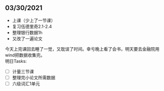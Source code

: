 ## 03/30/2021

* 上课（少上了一节课）
* 复习伍德里奇2.1-2.4
* 整理银行数据1h
* 又改了一遍论文

今天上完课回去睡了一觉，又耽误了时间。幸亏晚上看了会书，明天要去金融院用wind把数据收集完。  
明日Tasks:
- [ ] 计量三节课
- [ ] 整理完小论文所需数据
- [ ] 六级词汇1单元